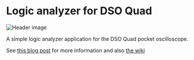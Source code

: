 Logic analyzer for DSO Quad
========================

![Header image](http://kapsi.fi/~jpa/stuff/pix/logic_header.jpg)

A simple logic analyzer application for the DSO Quad pocket oscilloscope.

See [this blog post](http://essentialscrap.com/dsoquad/logic.html) for more information and also [the wiki](https://github.com/PetteriAimonen/dso-quad-logic/wiki)

